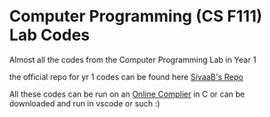 # Computer Programming (CS F111) Lab Codes
Almost all the codes from the Computer Programming Lab in Year 1

the official repo for yr 1 codes can be found here [SivaaB's Repo](https://github.com/SivaaB/BITSPil-CSF111)

All these codes can be run on an [Online Complier](https://www.onlinegdb.com) in C or can be downloaded and run in vscode or such :)
